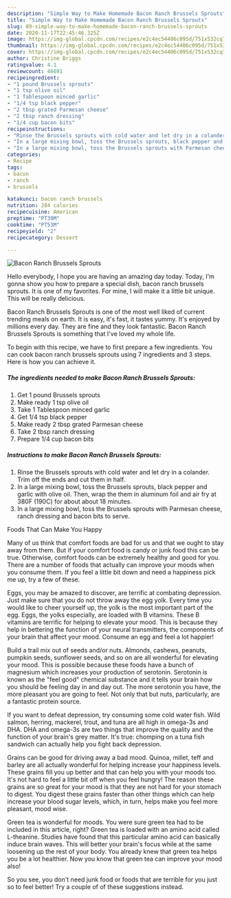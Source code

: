 ```yaml
---
description: "Simple Way to Make Homemade Bacon Ranch Brussels Sprouts"
title: "Simple Way to Make Homemade Bacon Ranch Brussels Sprouts"
slug: 89-simple-way-to-make-homemade-bacon-ranch-brussels-sprouts
date: 2020-11-17T22:45:46.325Z
image: https://img-global.cpcdn.com/recipes/e2c4ec54406c095d/751x532cq70/bacon-ranch-brussels-sprouts-recipe-main-photo.jpg
thumbnail: https://img-global.cpcdn.com/recipes/e2c4ec54406c095d/751x532cq70/bacon-ranch-brussels-sprouts-recipe-main-photo.jpg
cover: https://img-global.cpcdn.com/recipes/e2c4ec54406c095d/751x532cq70/bacon-ranch-brussels-sprouts-recipe-main-photo.jpg
author: Christine Briggs
ratingvalue: 4.1
reviewcount: 46691
recipeingredient:
- "1 pound Brussels sprouts"
- "1 tsp olive oil"
- "1 Tablespoon minced garlic"
- "1/4 tsp black pepper"
- "2 tbsp grated Parmesan cheese"
- "2 tbsp ranch dressing"
- "1/4 cup bacon bits"
recipeinstructions:
- "Rinse the Brussels sprouts with cold water and let dry in a colander. Trim off the ends and cut them in half."
- "In a large mixing bowl, toss the Brussels sprouts, black pepper and garlic with olive oil. Then, wrap the them in aluminum foil and air fry at 380F (190C) for about about 18 minutes."
- "In a large mixing bowl, toss the Brussels sprouts with Parmesan cheese, ranch dressing and bacon bits to serve."
categories:
- Recipe
tags:
- bacon
- ranch
- brussels

katakunci: bacon ranch brussels 
nutrition: 284 calories
recipecuisine: American
preptime: "PT39M"
cooktime: "PT53M"
recipeyield: "2"
recipecategory: Dessert

---
```



![Bacon Ranch Brussels Sprouts](https://img-global.cpcdn.com/recipes/e2c4ec54406c095d/751x532cq70/bacon-ranch-brussels-sprouts-recipe-main-photo.jpg)

Hello everybody, I hope you are having an amazing day today. Today, I'm gonna show you how to prepare a special dish, bacon ranch brussels sprouts. It is one of my favorites. For mine, I will make it a little bit unique. This will be really delicious.



Bacon Ranch Brussels Sprouts is one of the most well liked of current trending meals on earth. It is easy, it's fast, it tastes yummy. It's enjoyed by millions every day. They are fine and they look fantastic. Bacon Ranch Brussels Sprouts is something that I've loved my whole life.


To begin with this recipe, we have to first prepare a few ingredients. You can cook bacon ranch brussels sprouts using 7 ingredients and 3 steps. Here is how you can achieve it.

<!--inarticleads1-->

##### The ingredients needed to make Bacon Ranch Brussels Sprouts:

1. Get 1 pound Brussels sprouts
1. Make ready 1 tsp olive oil
1. Take 1 Tablespoon minced garlic
1. Get 1/4 tsp black pepper
1. Make ready 2 tbsp grated Parmesan cheese
1. Take 2 tbsp ranch dressing
1. Prepare 1/4 cup bacon bits




<!--inarticleads2-->

##### Instructions to make Bacon Ranch Brussels Sprouts:

1. Rinse the Brussels sprouts with cold water and let dry in a colander. Trim off the ends and cut them in half.
1. In a large mixing bowl, toss the Brussels sprouts, black pepper and garlic with olive oil. Then, wrap the them in aluminum foil and air fry at 380F (190C) for about about 18 minutes.
1. In a large mixing bowl, toss the Brussels sprouts with Parmesan cheese, ranch dressing and bacon bits to serve.




Foods That Can Make You Happy


Many of us think that comfort foods are bad for us and that we ought to stay away from them. But if your comfort food is candy or junk food this can be true. Otherwise, comfort foods can be extremely healthy and good for you. There are a number of foods that actually can improve your moods when you consume them. If you feel a little bit down and need a happiness pick me up, try a few of these.

Eggs, you may be amazed to discover, are terrific at combating depression. Just make sure that you do not throw away the egg yolk. Every time you would like to cheer yourself up, the yolk is the most important part of the egg. Eggs, the yolks especially, are loaded with B vitamins. These B vitamins are terrific for helping to elevate your mood. This is because they help in bettering the function of your neural transmitters, the components of your brain that affect your mood. Consume an egg and feel a lot happier!

Build a trail mix out of seeds and/or nuts. Almonds, cashews, peanuts, pumpkin seeds, sunflower seeds, and so on are all wonderful for elevating your mood. This is possible because these foods have a bunch of magnesium which increases your production of serotonin. Serotonin is known as the "feel good" chemical substance and it tells your brain how you should be feeling day in and day out. The more serotonin you have, the more pleasant you are going to feel. Not only that but nuts, particularly, are a fantastic protein source.

If you want to defeat depression, try consuming some cold water fish. Wild salmon, herring, mackerel, trout, and tuna are all high in omega-3s and DHA. DHA and omega-3s are two things that improve the quality and the function of your brain's grey matter. It's true: chomping on a tuna fish sandwich can actually help you fight back depression. 

Grains can be good for driving away a bad mood. Quinoa, millet, teff and barley are all actually wonderful for helping increase your happiness levels. These grains fill you up better and that can help you with your moods too. It's not hard to feel a little bit off when you feel hungry! The reason these grains are so great for your mood is that they are not hard for your stomach to digest. You digest these grains faster than other things which can help increase your blood sugar levels, which, in turn, helps make you feel more pleasant, mood wise.

Green tea is wonderful for moods. You were sure green tea had to be included in this article, right? Green tea is loaded with an amino acid called L-theanine. Studies have found that this particular amino acid can basically induce brain waves. This will better your brain's focus while at the same loosening up the rest of your body. You already knew that green tea helps you be a lot healthier. Now you know that green tea can improve your mood also!

So you see, you don't need junk food or foods that are terrible for you just so to feel better! Try  a  couple of  of  these  suggestions  instead.

